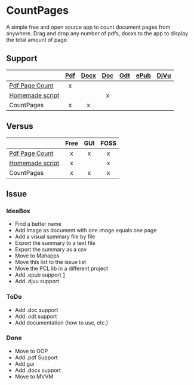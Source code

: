 # CountPages
A simple free and open source app to count document pages from anywhere. Drag and drop any number of pdfs, docxs to the app to display the total amount of page.

## Support

|                       | [Pdf][1]  | [Docx][2] | [Doc][3]  | [Odt][4]  | [ePub][5] | [DjVu][6] |
| --------------------- |:---------:|:---------:|:---------:|:---------:|:---------:|:---------:|
| [Pdf Page Count][10]  |     x     |           |           |           |           |           |
| [Homemade script][11] |           |           |     x     |           |           |           |
| CountPages            |     x     |     x     |           |           |           |           |

[1]: http://en.wikipedia.org/wiki/Pdf
[2]: http://en.wikipedia.org/wiki/docx
[3]: http://en.wikipedia.org/wiki/doc
[4]: http://en.wikipedia.org/wiki/OpenDocument
[5]: http://en.wikipedia.org/wiki/EPUB
[6]: http://en.wikipedia.org/wiki/DjVu

[10]: http://sourceforge.net/projects/pdfpagecount/
[11]: http://blogs.technet.com/b/heyscriptingguy/archive/2006/09/07/how-can-i-get-a-total-page-count-for-all-the-word-documents-in-a-folder.aspx

## Versus

|                       |    Free   |   GUI     |    FOSS   |
| --------------------- |:---------:|:---------:|:---------:|
| [Pdf Page Count][10]  |     x     |     x     |     x     |
| [Homemade script][11] |     x     |           |     x     |
| CountPages            |     x     |     x     |     x     |

## Issue

### IdeaBox

* Find a better name
* Add Image as document with one image equals one page
* Add a visual summary file by file
* Export the summary to a text file
* Export the summary as a csv
* Move to Mahapps
* Move this list to the issue list
* Move the PCL lib in a different project
* Add .epub support [1](https://epubreader.codeplex.com/)
* Add .djvu support

### ToDo

* Add .doc support
* Add .odt support
* Add documentation (how to use, etc.)

### Done

* Move to OOP
* Add .pdf Support
* Add gui
* Add .docx support
* Move to MVVM
